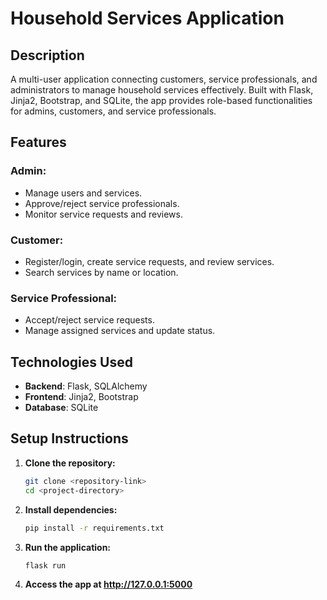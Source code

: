 # Household Services Application

## Description

A multi-user application connecting customers, service professionals, and administrators to manage household services effectively. Built with Flask, Jinja2, Bootstrap, and SQLite, the app provides role-based functionalities for admins, customers, and service professionals.

## Features

### Admin:

- Manage users and services.
- Approve/reject service professionals.
- Monitor service requests and reviews.

### Customer:

- Register/login, create service requests, and review services.
- Search services by name or location.

### Service Professional:

- Accept/reject service requests.
- Manage assigned services and update status.

## Technologies Used

- **Backend**: Flask, SQLAlchemy
- **Frontend**: Jinja2, Bootstrap
- **Database**: SQLite

## Setup Instructions

1. **Clone the repository:**
   ```bash
   git clone <repository-link>
   cd <project-directory>
   ```
2. **Install dependencies:**
   ```bash
   pip install -r requirements.txt
   ```
3. **Run the application:**
   ```bash
   flask run
   ```
4. **Access the app at http://127.0.0.1:5000**
